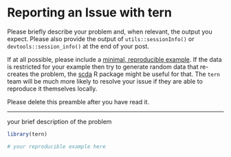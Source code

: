 # Reporting an Issue with tern

Please briefly describe your problem and, when relevant, the output you expect.
Please also provide the output of `utils::sessionInfo()` or
`devtools::session_info()` at the end of your post.

If at all possible, please include a [minimal, reproducible
example](https://stackoverflow.com/questions/5963269/how-to-make-a-great-r-reproducible-example). If the data is restricted for your example then try to generate random data that re-creates the problem, the [scda](https://github.roche.com/NEST/scda) R package might be useful for that.
The `tern` team will be much more likely to resolve your issue if they are able to reproduce it themselves locally.

Please delete this preamble after you have read it.

---

your brief description of the problem

```r
library(tern)

# your reproducible example here
```
